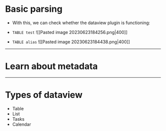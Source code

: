 
# Basic parsing 

- With this, we can check whether the dataview plugin is functioning: 

- `TABLE test`
![[Pasted image 20230623184256.png|400]]

- `TABLE alias`
![[Pasted image 20230623184438.png|400]]

---

# Learn about metadata


---
# Types of dataview

- Table 
- List
- Tasks
- Calendar